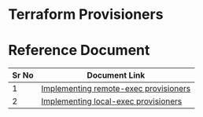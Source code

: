 # Terraform Provisioners


# Reference Document

| Sr No | Document Link |
| ------ | ------ |
| 1 | [Implementing remote-exec provisioners][PlDa] |
| 2 | [Implementing local-exec provisioners][PlDb] |




[PlDa]: <https://github.com/ITHelp-Stream/terraform-provisioning/blob/master/Section%203%20-%20Terraform%20Provisioners/remote-exec.tf>
[PlDb]: <https://github.com/ITHelp-Stream/terraform-provisioning/blob/master/Section%203%20-%20Terraform%20Provisioners/local-exec.tff>

